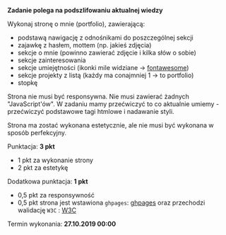 **Zadanie polega na podszlifowaniu aktualnej wiedzy**

Wykonaj stronę o mnie (portfolio), zawierającą:
        
* podstawą nawigację z odnośnikami do poszczególnej sekcji
* zajawkę z hasłem, mottem (np. jakieś zdjęcia)
* sekcje o mnie (powinno zawierać zdjęcie i kilka słów o sobie)
* sekcje zainteresowania
* sekcje umiejętności (ikonki mile widziane -> [fontawesome](https://fontawesome.com/icons))
* sekcje projekty z listą (każdy ma conajmniej 1 -> to portfolio)
* stopkę
                 
Strona nie musi być responsywna. Nie musi zawierać żadnych "JavaScript'ów". 
W zadaniu mamy przećwiczyć to co aktualnie umiemy - przećwiczyć podstawowe tagi htmlowe i nadawanie styli.

Strona ma zostać wykonana estetycznie, ale nie musi być wykonana w sposób perfekcyjny.
                
Punktacja: **3 pkt**

* 1 pkt za wykonanie strony
* 2 pkt za estetykę
    
Dodatkowa punktacja: **1 pkt**

* 0,5 pkt za responsywność
* 0,5 pkt strona jest wstawiona `ghpages`: [ghpages](https://pages.github.com/) oraz przechodzi walidację `W3C` : [W3C](https://validator.w3.org/)

Termin wykonania: **27.10.2019 00:00**

